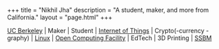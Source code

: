 +++
title = "Nikhil Jha"
description = "A student, maker, and more from California."
layout = "page.html"
+++

[UC Berkeley](https://berkeley.edu) | Maker | Student | [Internet of Things](https://en.wikipedia.org/wiki/Internet_of_things) | Crypto(-currency -graphy) | [Linux](https://kernel.org/) | [Open Computing Facility](https://ocf.berkeley.edu) | EdTech | 3D Printing | [SSBM](https://en.wikipedia.org/wiki/Super_Smash_Bros._Melee)
